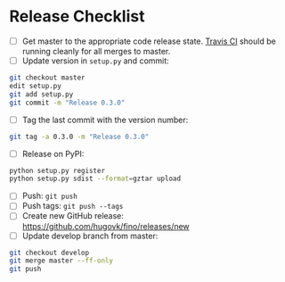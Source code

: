 # Release Checklist

* [ ] Get master to the appropriate code release state. [Travis CI](https://travis-ci.org/hugovk/fino) should be running cleanly for all merges to master.
* [ ] Update version in `setup.py` and commit:
```bash
git checkout master
edit setup.py
git add setup.py
git commit -m "Release 0.3.0"
```
* [ ] Tag the last commit with the version number:
```bash
git tag -a 0.3.0 -m "Release 0.3.0"
```
* [ ] Release on PyPI:
```bash
python setup.py register
python setup.py sdist --format=gztar upload
```
* [ ] Push: `git push`
* [ ] Push tags: `git push --tags`
* [ ] Create new GitHub release: https://github.com/hugovk/fino/releases/new
* [ ] Update develop branch from master:
```bash
git checkout develop
git merge master --ff-only
git push
```
